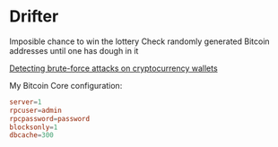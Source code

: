 # Drifter

Imposible chance to win the lottery
Check randomly generated Bitcoin addresses until one has dough in it

[Detecting brute-force attacks on cryptocurrency wallets](https://arxiv.org/abs/1904.06943)

My Bitcoin Core configuration:

```conf
server=1
rpcuser=admin
rpcpassword=password
blocksonly=1
dbcache=300
```
